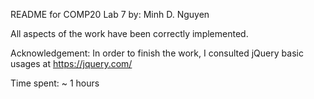 README for COMP20 Lab 7
by: Minh D. Nguyen

All aspects of the work have been correctly implemented.

Acknowledgement: In order to finish the work, I consulted jQuery basic usages at https://jquery.com/

Time spent: ~ 1 hours